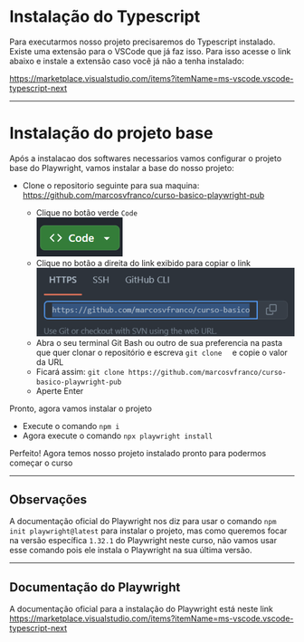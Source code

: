 # Instalação do Typescript

Para executarmos nosso projeto precisaremos do Typescript instalado. Existe uma extensão para o VSCode que já faz isso. Para isso acesse o link abaixo e instale a extensão caso você já não a tenha instalado:

https://marketplace.visualstudio.com/items?itemName=ms-vscode.vscode-typescript-next

---

# Instalação do projeto base

Após a instalacao dos softwares necessarios vamos configurar o projeto base do Playwright, vamos instalar a base do nosso projeto:

- Clone o repositorio seguinte para sua maquina: https://github.com/marcosvfranco/curso-basico-playwright-pub

  - Clique no botão verde `Code`  
![Code Button](assets/code.png)
  - Clique no botão a direita do link exibido para copiar o link  
![Copy Button](assets/copy.png)
  - Abra o seu terminal Git Bash ou outro de sua preferencia na pasta que quer clonar o repositório e escreva `git clone  ` e copie o valor da URL
  - Ficará assim: `git clone https://github.com/marcosvfranco/curso-basico-playwright-pub`
  - Aperte Enter

Pronto, agora vamos instalar o projeto

- Execute o comando `npm i`
- Agora execute o comando `npx playwright install`

Perfeito! Agora temos nosso projeto instalado pronto para podermos começar o curso

---

## Observações

A documentação oficial do Playwright nos diz para usar o comando `npm init playwright@latest` para instalar o projeto, mas como queremos focar na versão específica `1.32.1` do Playwright neste curso, não vamos usar esse comando pois ele instala o Playwright na sua última versão.

---

## Documentação do Playwright

A documentação oficial para a instalação do Playwright está neste link  
https://marketplace.visualstudio.com/items?itemName=ms-vscode.vscode-typescript-next
